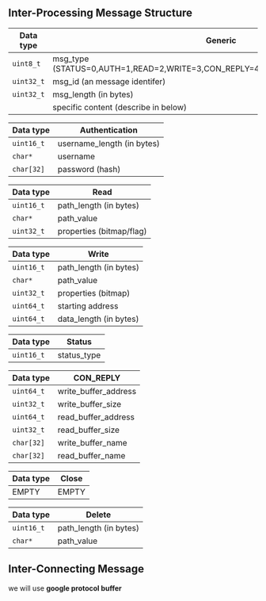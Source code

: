 ## Inter-Processing Message Structure

| Data type  | Generic                                                                          |
| ---------- | ---------------------------------------------------------------------------------|
| `uint8_t`  | msg_type (STATUS=0,AUTH=1,READ=2,WRITE=3,CON_REPLY=4,CLOSE=5,DELETE=6,RELEASE=7) |
| `uint32_t` | msg_id  (an message identifer)                                                   |
| `uint32_t` | msg_length (in bytes)                                                            |
|            | specific content (describe in below)                                             |

| Data type  | Authentication                              |
| ---------- | ------------------------------------------- |
| `uint16_t` | username_length (in bytes)                  |
| `char*`    | username                                    |
| `char[32]` | password (hash)                             |

| Data type  | Read                    |
| ---------- | ----------------------- |
| `uint16_t` | path_length (in bytes)  |
| `char*`    | path_value              |
| `uint32_t` | properties (bitmap/flag)|

| Data type  | Write                  |
| ---------- | ---------------------- |
| `uint16_t` | path_length (in bytes) |
| `char*`    | path_value             |
| `uint32_t` | properties (bitmap)    |
| `uint64_t` | starting address       |
| `uint64_t` | data_length (in bytes) |

| Data type  | Status      |
| ---------- | ----------- |
| `uint16_t` | status_type |

| Data type  | CON_REPLY            |
| ---------- | -------------------- |
| `uint64_t` | write_buffer_address |
| `uint32_t` | write_buffer_size    |
| `uint64_t` | read_buffer_address  |
| `uint32_t` | read_buffer_size     |
| `char[32]` | write_buffer_name    |
| `char[32]` | read_buffer_name     |

| Data type  | Close      |
| ---------- | -----------|
|  EMPTY     | EMPTY      |

| Data type  | Delete                  |
| ---------- | ------------------------|
| `uint16_t` | path_length (in bytes)  |
| `char*`    | path_value              |



## Inter-Connecting Message

we will use **google protocol buffer**
